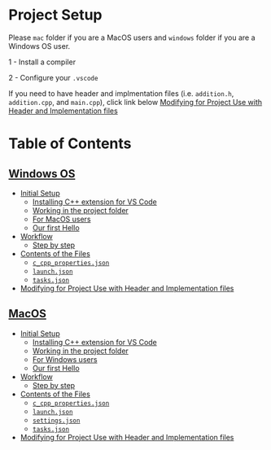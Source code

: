 # Project Setup
Please `mac` folder if you are a MacOS users and `windows` folder if you are a Windows OS user.

1 - Install a compiler

2 - Configure your `.vscode`

If you need to have header and implmentation files (i.e. `addition.h`, `addition.cpp`, and `main.cpp`), click link below
[Modifying for Project Use with Header and Implementation files](https://github.com/clarkngo/cpp-projects/tree/master/cpp_project_setup/header_and_implementation_files)

# Table of Contents

## [Windows OS](https://github.com/clarkngo/cpp-projects/tree/master/cpp_project_setup/windows)

- [Initial Setup](https://github.com/clarkngo/cpp-projects/tree/master/cpp_project_setup/windows#initial-setup)
  - [Installing C++ extension for VS Code](https://github.com/clarkngo/cpp-projects/tree/master/cpp_project_setup/mac#installing-c-extension-for-vs-code)
  - [Working in the project folder](https://github.com/clarkngo/cpp-projects/tree/master/cpp_project_setup/windows#working-in-the-project-folder)
  - [For MacOS users](https://github.com/clarkngo/cpp-projects/tree/master/cpp_project_setup/windows#for-macos-users)
  - [Our first Hello](https://github.com/clarkngo/cpp-projects/tree/master/cpp_project_setup/windows#our-first-hello)
- [Workflow](https://github.com/clarkngo/cpp-projects/tree/master/cpp_project_setup/windows#workflow)
  - [Step by step](https://github.com/clarkngo/cpp-projects/tree/master/cpp_project_setup/windows#step-by-step)
- [Contents of the Files](https://github.com/clarkngo/cpp-projects/tree/master/cpp_project_setup/mac#contents-of-the-files)
  - [`c_cpp_properties.json`](https://github.com/clarkngo/cpp-projects/tree/master/cpp_project_setup/windows#c_cpp_propertiesjson)
  - [`launch.json`](https://github.com/clarkngo/cpp-projects/tree/master/cpp_project_setup/windows#c_cpp_propertiesjson)
  - [`tasks.json`](https://github.com/clarkngo/cpp-projects/tree/master/cpp_project_setup/windows#c_cpp_propertiesjson)
- [Modifying for Project Use with Header and Implementation files](https://github.com/clarkngo/cpp-projects/tree/master/cpp_project_setup/header_and_implementation_files)

## [MacOS](https://github.com/clarkngo/cpp-projects/tree/master/cpp_project_setup/mac)
- [Initial Setup](https://github.com/clarkngo/cpp-projects/tree/master/cpp_project_setup/mac#initial-setup)
  - [Installing C++ extension for VS Code](https://github.com/clarkngo/cpp-projects/tree/master/cpp_project_setup/mac#installing-c-extension-for-vs-code)
  - [Working in the project folder](https://github.com/clarkngo/cpp-projects/tree/master/cpp_project_setup/mac#working-in-the-project-folder)
  - [For Windows users](https://github.com/clarkngo/cpp-projects/tree/master/cpp_project_setup/windows#for-windows-users)
  - [Our first Hello](https://github.com/clarkngo/cpp-projects/tree/master/cpp_project_setup/mac#our-first-hello)
- [Workflow](https://github.com/clarkngo/cpp-projects/tree/master/cpp_project_setup/mac#workflow)
  - [Step by step](https://github.com/clarkngo/cpp-projects/tree/master/cpp_project_setup/mac#step-by-step)
- [Contents of the Files](https://github.com/clarkngo/cpp-projects/tree/master/cpp_project_setup/mac#contents-of-the-files)
  - [`c_cpp_properties.json`](https://github.com/clarkngo/cpp-projects/tree/master/cpp_project_setup/mac#c_cpp_propertiesjson)
  - [`launch.json`](https://github.com/clarkngo/cpp-projects/tree/master/cpp_project_setup/mac#c_cpp_propertiesjson)
  - [`settings.json`](https://github.com/clarkngo/cpp-projects/tree/master/cpp_project_setup/mac#c_cpp_propertiesjson)
  - [`tasks.json`](https://github.com/clarkngo/cpp-projects/tree/master/cpp_project_setup/mac#c_cpp_propertiesjson)
- [Modifying for Project Use with Header and Implementation files](https://github.com/clarkngo/cpp-projects/tree/master/cpp_project_setup/header_and_implementation_files)

